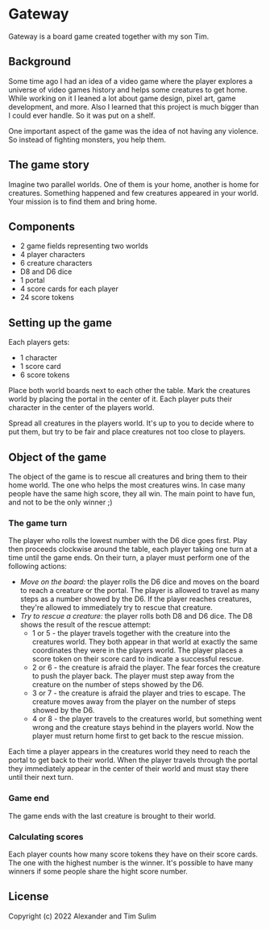 # Gateway

Gateway is a board game created together with my son Tim.

## Background

Some time ago I had an idea of a video game where the player explores
a universe of video games history and helps some creatures to get home.
While working on it I leaned a lot about game design, pixel art, game
development, and more. Also I learned that this project is much bigger
than I could ever handle. So it was put on a shelf.

One important aspect of the game was the idea of not having any violence.
So instead of fighting monsters, you help them.

## The game story

Imagine two parallel worlds. One of them is your home, another is home for
creatures. Something happened and few creatures appeared in your world.
Your mission is to find them and bring home.

## Components

  - 2 game fields representing two worlds
  - 4 player characters
  - 6 creature characters
  - D8 and D6 dice
  - 1 portal
  - 4 score cards for each player
  - 24 score tokens

## Setting up the game

Each players gets:

  - 1 character
  - 1 score card
  - 6 score tokens

Place both world boards next to each other the table. Mark the creatures world
by placing the portal in the center of it. Each player puts their character in
the center of the players world.

Spread all creatures in the players world. It's up to you to decide where
to put them, but try to be fair and place creatures not too close to players.

## Object of the game

The object of the game is to rescue all creatures and bring them to their home
world. The one who helps the most creatures wins. In case many people have
the same high score, they all win. The main point to have fun, and not to be
the only winner ;)

### The game turn

The player who rolls the lowest number with the D6 dice goes first. Play then
proceeds clockwise around the table, each player taking one turn at a time
until the game ends. On their turn, a player must perform one of the following
actions:

  - *Move on the board:* the player rolls the D6 dice and moves on the board
    to reach a creature or the portal. The player is allowed to travel as
    many steps as a number showed by the D6. If the player reaches creatures,
    they're allowed to immediately try to rescue that creature.
  - *Try to rescue a creature:* the player rolls both D8 and D6 dice. The D8
    shows the result of the rescue attempt:
      - 1 or 5 - the player travels together with the creature into
        the creatures world. They both appear in that world at exactly
        the same coordinates they were in the players world. The player
        places a score token on their score card to indicate a successful
        rescue.
      - 2 or 6 - the creature is afraid the player. The fear forces
        the creature to push the player back. The player must step away
        from the creature on the number of steps showed by the D6.
      - 3 or 7 - the creature is afraid the player and tries to escape.
        The creature moves away from the player on the number of steps
        showed by the D6.
      - 4 or 8 - the player travels to the creatures world, but something
        went wrong and the creature stays behind in the players world. Now
        the player must return home first to get back to the rescue mission.

Each time a player appears in the creatures world they need to reach the portal
to get back to their world. When the player travels through the portal they
immediately appear in the center of their world and must stay there until
their next turn.

### Game end

The game ends with the last creature is brought to their world.

### Calculating scores

Each player counts how many score tokens they have on their score cards.
The one with the highest number is the winner. It's possible to have many
winners if some people share the hight score number.

## License

Copyright (c) 2022 Alexander and Tim Sulim
